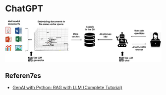 # ChatGPT

![alt text](image.png)

## Referen7es

- [GenAI with Python: RAG with LLM (Complete Tutorial)](https://towardsdatascience.com/genai-with-python-rag-with-llm-complete-tutorial-c276dda6707b)